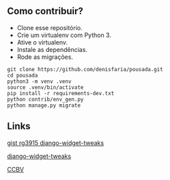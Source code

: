## Como contribuir?

* Clone esse repositório.
* Crie um virtualenv com Python 3.
* Ative o virtualenv.
* Instale as dependências.
* Rode as migrações.

```
git clone https://github.com/denisfaria/pousada.git
cd pousada
python3 -m venv .venv
source .venv/bin/activate
pip install -r requirements-dev.txt
python contrib/env_gen.py
python manage.py migrate
```

## Links

[gist rg3915 django-widget-tweaks](https://gist.github.com/rg3915/f0cb92e1ac8a707bba8e1a881fb4c09f)

[django-widget-tweaks](https://github.com/jazzband/django-widget-tweaks)

[CCBV](http://ccbv.co.uk/)